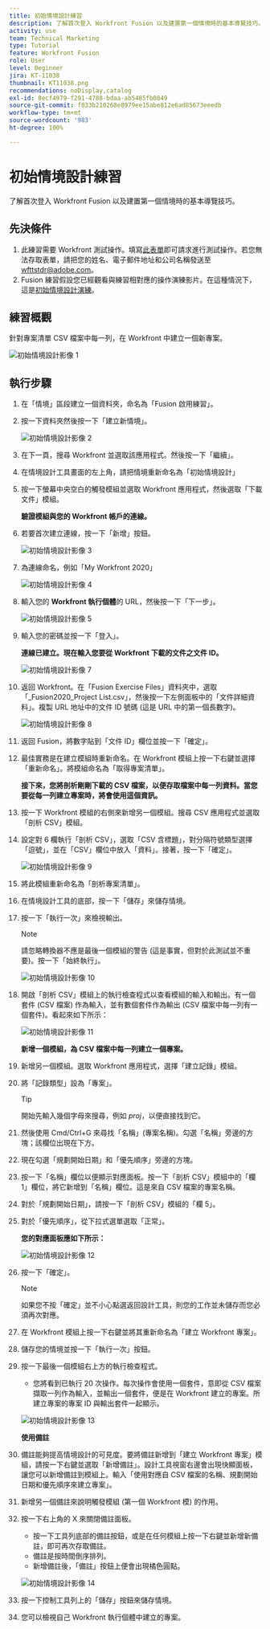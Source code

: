 ```yaml
---
title: 初始情境設計練習
description: 了解首次登入 Workfront Fusion 以及建置第一個情境時的基本導覽技巧。
activity: use
team: Technical Marketing
type: Tutorial
feature: Workfront Fusion
role: User
level: Beginner
jira: KT-11038
thumbnail: KT11038.png
recommendations: noDisplay,catalog
exl-id: 8ecf4979-f291-4788-bdaa-ab5485fb0849
source-git-commit: f033b210268e8979ee15abe812e6ad85673eeedb
workflow-type: tm+mt
source-wordcount: '983'
ht-degree: 100%

---
```


# 初始情境設計練習

了解首次登入 Workfront Fusion 以及建置第一個情境時的基本導覽技巧。

## 先決條件

1. 此練習需要 Workfront 測試操作。填寫[此表單](https://forms.office.com/r/f1J8HRGrNY)即可請求進行測試操作。若您無法存取表單，請把您的姓名、電子郵件地址和公司名稱發送至 wfttstdr@adobe.com。
1. Fusion 練習假設您已經觀看與練習相對應的操作演練影片。在這種情況下，這是[初始情境設計演練](https://experienceleague.adobe.com/docs/workfront-learn/tutorials-workfront/fusion/understand-the-basics/initial-scenario-design-walkthrough.html?lang=zh-Hant)。


## 練習概觀

針對專案清單 CSV 檔案中每一列，在 Workfront 中建立一個新專案。

![初始情境設計影像 1](../12-exercises/assets/initial-scenario-design-1.png)

## 執行步驟

1. 在「情境」區段建立一個資料夾，命名為「Fusion 啟用練習」。
1. 按一下資料夾然後按一下「建立新情境」。

   ![初始情境設計影像 2](../12-exercises/assets/initial-scenario-design-2.png)

1. 在下一頁，搜尋 Workfront 並選取該應用程式。然後按一下「繼續」。
1. 在情境設計工具畫面的左上角，請把情境重新命名為「初始情境設計」
1. 按一下螢幕中央空白的觸發模組並選取 Workfront 應用程式，然後選取「下載文件」模組。

   **驗證模組與您的 Workfront 帳戶的連線。**

1. 若要首次建立連線，按一下「新增」按鈕。

   ![初始情境設計影像 3](../12-exercises/assets/initial-scenario-design-3.png)

1. 為連線命名，例如「My Workfront 2020」

   ![初始情境設計影像 4](../12-exercises/assets/initial-scenario-design-4.png)

1. 輸入您的 **Workfront 執行個體**&#x200B;的 URL，然後按一下「下一步」。

   ![初始情境設計影像 5](../12-exercises/assets/initial-scenario-design-5.png)

1. 輸入您的密碼並按一下「登入」。

   **連線已建立。現在輸入您要從 Workfront 下載的文件之文件 ID。**

   ![初始情境設計影像 7](../12-exercises/assets/initial-scenario-design-7.png)

1. 返回 Workfront。在「Fusion Exercise Files」資料夾中，選取「_Fusion2020_Project List.csv」，然後按一下左側面板中的「文件詳細資料」。複製 URL 地址中的文件 ID 號碼 (這是 URL 中的第一個長數字)。

   ![初始情境設計影像 8](../12-exercises/assets/initial-scenario-design-8.png)

1. 返回 Fusion，將數字貼到「文件 ID」欄位並按一下「確定」。
1. 最佳實務是在建立模組時重新命名。在 Workfront 模組上按一下右鍵並選擇「重新命名」。將模組命名為「取得專案清單」。

   **接下來，您將剖析剛剛下載的 CSV 檔案，以便存取檔案中每一列資料。當您要從每一列建立專案時，將會使用這個資訊。**

1. 按一下 Workfront 模組的右側來新增另一個模組。搜尋 CSV 應用程式並選取「剖析 CSV」模組。
1. 設定對 6 欄執行「剖析 CSV」，選取「CSV 含標題」，對分隔符號類型選擇「逗號」，並在「CSV」欄位中放入「資料」。接著，按一下「確定」。

   ![初始情境設計影像 9](../12-exercises/assets/initial-scenario-design-9.png)

1. 將此模組重新命名為「剖析專案清單」。
1. 在情境設計工具的底部，按一下「儲存」來儲存情境。
1. 按一下「執行一次」來檢視輸出。

   >[!NOTE]
   >
   >請忽略轉換器不應是最後一個模組的警告 (這是事實，但對於此測試並不重要)。按一下「始終執行」。

   ![初始情境設計影像 10](../12-exercises/assets/initial-scenario-design-10.png)

1. 開啟「剖析 CSV」模組上的執行檢查程式以查看模組的輸入和輸出。有一個套件 (CSV 檔案) 作為輸入，並有數個套件作為輸出 (CSV 檔案中每一列有一個套件)。看起來如下所示：

   ![初始情境設計影像 11](../12-exercises/assets/initial-scenario-design-11.png)

   **新增一個模組，為 CSV 檔案中每一列建立一個專案。**

1. 新增另一個模組。選取 Workfront 應用程式，選擇「建立記錄」模組。
1. 將「記錄類型」設為「專案」。

   >[!TIP]
   >
   >開始先輸入幾個字母來搜尋，例如 *proj*，以便直接找到它。

1. 然後使用 Cmd/Ctrl+G 來尋找「名稱」(專案名稱)。勾選「名稱」旁邊的方塊；該欄位出現在下方。
1. 現在勾選「規劃開始日期」和「優先順序」旁邊的方塊。
1. 按一下「名稱」欄位以便顯示對應面板。按一下「剖析 CSV」模組中的「欄 1」欄位，將它新增到「名稱」欄位。這是來自 CSV 檔案的專案名稱。
1. 對於「規劃開始日期」，請按一下「剖析 CSV」模組的「欄 5」。
1. 對於「優先順序」，從下拉式選單選取「正常」。

   **您的對應面板應如下所示：**

   ![初始情境設計影像 12](../12-exercises/assets/initial-scenario-design-12.png)

1. 按一下「確定」。

   >[!NOTE]
   >
   >如果您不按「確定」並不小心點選返回設計工具，則您的工作並未儲存而您必須再次對應。

1. 在 Workfront 模組上按一下右鍵並將其重新命名為「建立 Workfront 專案」。
1. 儲存您的情境並按一下「執行一次」按鈕。
1. 按一下最後一個模組右上方的執行檢查程式。

   + 您將看到已執行 20 次操作。每次操作會使用一個套件，意即從 CSV 檔案擷取一列作為輸入，並輸出一個套件，便是在 Workfront 建立的專案。所建立專案的專案 ID 與輸出套件一起顯示。

   ![初始情境設計影像 13](../12-exercises/assets/initial-scenario-design-13.png)

   **使用備註**

1. 備註能夠提高情境設計的可見度。要將備註新增到「建立 Workfront 專案」模組，請按一下右鍵並選取「新增備註」。設計工具視窗右邊會出現快顯面板，讓您可以新增備註到模組上。輸入「使用對應自 CSV 檔案的名稱、規劃開始日期和優先順序來建立專案」。
1. 新增另一個備註來說明觸發模組 (第一個 Workfront 模) 的作用。
1. 按一下右上角的 X 來關閉備註面板。

   + 按一下工具列底部的備註按鈕，或是在任何模組上按一下右鍵並新增新備註，即可再次存取備註。
   + 備註是按時間倒序排列。
   + 新增備註後，「備註」按鈕上便會出現橘色圓點。

   ![初始情境設計影像 14](../12-exercises/assets/initial-scenario-design-14.png)

1. 按一下控制工具列上的「儲存」按鈕來儲存情境。
1. 您可以檢視自己 Workfront 執行個體中建立的專案。
